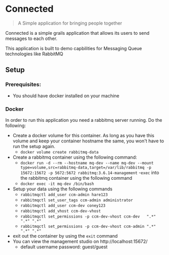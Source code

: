 # Connected
> A Simple application for bringing people together


Connected is a simple grails application that allows its users to send messages to each other. 

This application is built to demo capbilities for Messaging Queue technologies like RabbitMQ


## Setup

### Prerequisites:

- You should have docker installed on your machine

### Docker

In order to run this application you need a rabbitmq server running. Do the following:

- Create a docker volume for this container. As long as you have this volume and keep your container hostname the same, you won't have to run the setup again.
    - `docker volume create rabbitmq-data`
- Create a rabbitmq container using the following command: 
    - `docker run -d --rm --hostname mq-dev --name mq-dev --mount type=volume,src=rabbitmq-data,target=/var/lib/rabbitmq -p 15672:15672 -p 5672:5672 rabbitmq:3.6.14-management`
-`exec` into the rabbitmq container using the following command
    - `docker exec -it mq-dev /bin/bash`
- Setup your data using the following commands
    - `rabbitmqctl add_user ccm-admin hare123`
    - `rabbitmqctl set_user_tags ccm-admin administrator`
    - `rabbitmqctl add_user ccm-dev coney123`
    - `rabbitmqctl add_vhost ccm-dev-vhost`
    - `rabbitmqctl set_permissions -p ccm-dev-vhost ccm-dev   ".*" ".*" ".*"`
    - `rabbitmqctl set_permissions -p ccm-dev-vhost ccm-admin ".*" ".*" ".*"`
- exit out the container by using the `exit` command 
- You can view the management studio on http://localhost:15672/ 
    - default username password: guest/guest
    
